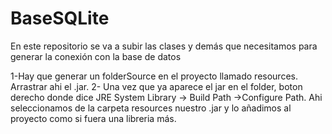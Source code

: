 # BaseSQLite
En este repositorio se va a subir las clases y demás que necesitamos para generar la conexión con la base de datos


1-Hay que generar un folderSource en el proyecto llamado resources. Arrastrar ahi el .jar.
2- Una vez que ya aparece el jar en el folder, boton derecho donde dice JRE System Library -> Build Path ->Configure Path.
Ahi seleccionamos de la carpeta resources nuestro .jar y lo añadimos al proyecto como si fuera una libreria más.
